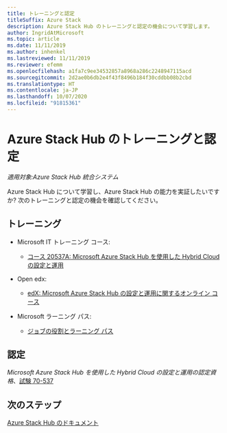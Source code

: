 ```yaml
---
title: トレーニングと認定
titleSuffix: Azure Stack
description: Azure Stack Hub のトレーニングと認定の機会について学習します。
author: IngridAtMicrosoft
ms.topic: article
ms.date: 11/11/2019
ms.author: inhenkel
ms.lastreviewed: 11/11/2019
ms.reviewer: efemm
ms.openlocfilehash: a1fa7c9ee34532857a8968a286c2248947115acd
ms.sourcegitcommit: 2d2ae0b6db2e4f43f8496b184f30cddbb08b2cbd
ms.translationtype: HT
ms.contentlocale: ja-JP
ms.lasthandoff: 10/07/2020
ms.locfileid: "91815361"
---
```

# <a name="azure-stack-hub-training-and-certification"></a>Azure Stack Hub のトレーニングと認定

*適用対象:Azure Stack Hub 統合システム*

Azure Stack Hub について学習し、Azure Stack Hub の能力を実証したいですか? 次のトレーニングと認定の機会を確認してください。

## <a name="training"></a>トレーニング

- Microsoft IT トレーニング コース:
   - [コース 20537A: Microsoft Azure Stack Hub を使用した Hybrid Cloud の設定と運用](https://aka.ms/azsmoc)

- Open edx:
   - [edX: Microsoft Azure Stack Hub の設定と運用に関するオンライン コース](https://aka.ms/AzureStackMOOC)
   
- Microsoft ラーニング パス:
   - [ジョブの役割とラーニング パス](https://azure.microsoft.com/training/learning-paths/)

## <a name="certification"></a>認定

*Microsoft Azure Stack Hub を使用した Hybrid Cloud の設定と運用の認定資格*、[試験 70-537](https://www.microsoft.com/learning/exam-70-537.aspx)

## <a name="next-steps"></a>次のステップ

[Azure Stack Hub のドキュメント](./index.yml)
